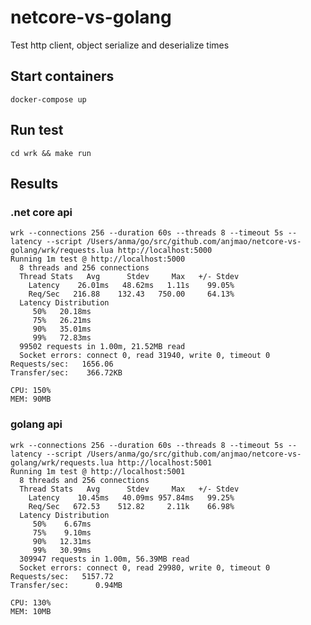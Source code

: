 # netcore-vs-golang

Test http client, object serialize and deserialize times

## Start containers
`docker-compose up`

## Run test
`cd wrk && make run`

## Results

### .net core api

```
wrk --connections 256 --duration 60s --threads 8 --timeout 5s --latency --script /Users/anma/go/src/github.com/anjmao/netcore-vs-golang/wrk/requests.lua http://localhost:5000
Running 1m test @ http://localhost:5000
  8 threads and 256 connections
  Thread Stats   Avg      Stdev     Max   +/- Stdev
    Latency    26.01ms   48.62ms   1.11s    99.05%
    Req/Sec   216.88    132.43   750.00     64.13%
  Latency Distribution
     50%   20.18ms
     75%   26.21ms
     90%   35.01ms
     99%   72.83ms
  99502 requests in 1.00m, 21.52MB read
  Socket errors: connect 0, read 31940, write 0, timeout 0
Requests/sec:   1656.06
Transfer/sec:    366.72KB
```

```
CPU: 150%
MEM: 90MB
```

### golang api

```
wrk --connections 256 --duration 60s --threads 8 --timeout 5s --latency --script /Users/anma/go/src/github.com/anjmao/netcore-vs-golang/wrk/requests.lua http://localhost:5001
Running 1m test @ http://localhost:5001
  8 threads and 256 connections
  Thread Stats   Avg      Stdev     Max   +/- Stdev
    Latency    10.45ms   40.09ms 957.84ms   99.25%
    Req/Sec   672.53    512.82     2.11k    66.98%
  Latency Distribution
     50%    6.67ms
     75%    9.10ms
     90%   12.31ms
     99%   30.99ms
  309947 requests in 1.00m, 56.39MB read
  Socket errors: connect 0, read 29980, write 0, timeout 0
Requests/sec:   5157.72
Transfer/sec:      0.94MB
```

```
CPU: 130%
MEM: 10MB
```

